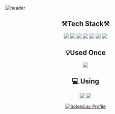 ![header](https://capsule-render.vercel.app/api?type=waving&color=gradient&height=300&section=header&text=👋welcome&fontSize=90&desc=qogksqls's%20github%20profile&descAlign=65&descAlignY=35&animation=fadeIn)


<div align="center">
  
  ## ⚒️Tech Stack⚒️
  
  <img src="https://img.shields.io/badge/Python-3776AB?style=flat-square&logo=python&logoColor=white"/>
  <img src="https://img.shields.io/badge/Django-092E20?style=flat-square&logo=django&logoColor=white"/>
  <img src="https://img.shields.io/badge/HTML5-E34F26?style=flat-square&logo=HTML5&logoColor=white"/>
  <img src="https://img.shields.io/badge/CSS3-1572B6?style=flat-square&logo=css3&logoColor=white"/>
  <img src="https://img.shields.io/badge/SQLite-003B57?style=flat-square&logo=SQLite&logoColor=white"/>
  <img src="https://img.shields.io/badge/JavaScript-F7DF1E?style=flat-square&logo=javascript&logoColor=white"/>
  <img src="https://img.shields.io/badge/Vue.js-4FC08D?style=flat-square&logo=vue.js&logoColor=white"/>
  
  ## 💡Used Once
  
  <img src="https://img.shields.io/badge/-A8B9CC?style=flat-square&logo=c&logoColor=white"/>
  
  ## 💻 Using
  
  <img src="https://img.shields.io/badge/VisualStudioCode-007ACC?style=flat-square&logo=visualstudiocode&logoColor=white"/>
  <img src="https://img.shields.io/badge/PyCharm-000000?style=flat-square&logo=pycharm&logoColor=white"/>
  
  
  [![Solved.ac Profile](http://mazassumnida.wtf/api/v2/generate_badge?boj=qotktpdy)](https://solved.ac/qotktpdy/)

</div>
